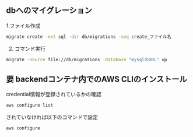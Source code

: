 ## dbへのマイグレーション
1.ファイル作成
```bash
migrate create -ext sql -dir db/migrations -seq create_ファイル名
```
2. コマンド実行
```bash
migrate -source file://db/migrations -database "mysqlのURL" up
```
## 要 backendコンテナ内でのAWS CLIのインストール
credential情報が登録されているかの確認
```bash
aws configure list
```
されていなければ以下のコマンドで設定
```bash
aws configure
```
